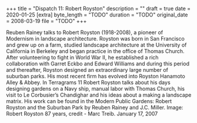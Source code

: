 +++
title = "Dispatch 11: Robert Royston"
description = ""
draft = true
date = 2020-01-25
[extra]
byte_length = "TODO"
duration = "TODO"
original_date = 2008-03-19
file = "TODO"
+++

Reuben Rainey talks to Robert Royston (1918-2008), a pioneer of Modernism in landscape architecture. Royston was born in San Francisco and grew up on a farm, studied landscape architecture at the University of California in Berkeley and began practice in the office of Thomas Church. After volunteering to fight in World War II, he established a rich collaboration with Garret Eckbo and Edward Williams and during this period and thereafter, Royston designed an extraordinary large number of suburban parks. His most recent firm has evolved into Royston Hanamoto Alley & Abbey. In Terragrams 11 Robert Royston talks about his days designing gardens on a Navy ship, manual labor with Thomas Church, his visit to Le Corbusier’s Chandighar and his ideas about a making a landscape matrix. His work can be found in the Modern Public Gardens: Robert Royston and the Suburban Park by Reuben Rainey and J.C. Miller. Image: Robert Royston 87 years, credit - Marc Treib. January 17, 2007
